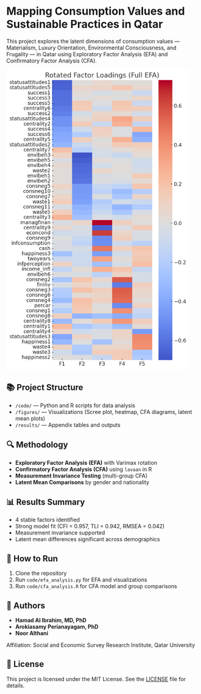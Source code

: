 # Mapping Consumption Values and Sustainable Practices in Qatar

This project explores the latent dimensions of consumption values — Materialism, Luxury Orientation, Environmental Consciousness, and Frugality — in Qatar using Exploratory Factor Analysis (EFA) and Confirmatory Factor Analysis (CFA).

![Heatmap](figures/efa_heatmap.png)

## 📚 Project Structure

- `/code/` — Python and R scripts for data analysis
- `/figures/` — Visualizations (Scree plot, heatmap, CFA diagrams, latent mean plots)
- `/results/` — Appendix tables and outputs

## 🔍 Methodology

- **Exploratory Factor Analysis (EFA)** with Varimax rotation
- **Confirmatory Factor Analysis (CFA)** using `lavaan` in R
- **Measurement Invariance Testing** (multi-group CFA)
- **Latent Mean Comparisons** by gender and nationality

## 📊 Results Summary

- 4 stable factors identified
- Strong model fit (CFI = 0.957, TLI = 0.942, RMSEA = 0.042)
- Measurement invariance supported
- Latent mean differences significant across demographics

## 🚀 How to Run

1. Clone the repository
2. Run `code/efa_analysis.py` for EFA and visualizations
3. Run `code/cfa_analysis.R` for CFA model and group comparisons

## 🏢 Authors

- **Hamad Al Ibrahim, MD, PhD**
- **Arokiasamy Perianayagam, PhD**
- **Noor Althani**

Affiliation: Social and Economic Survey Research Institute, Qatar University

## 📜 License

This project is licensed under the MIT License. See the [LICENSE](LICENSE) file for details.
